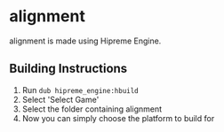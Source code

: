 # alignment
alignment is made using Hipreme Engine.
## Building Instructions 
1. Run `dub hipreme_engine:hbuild`
2. Select 'Select Game'
3. Select the folder containing alignment
4. Now you can simply choose the platform to build for